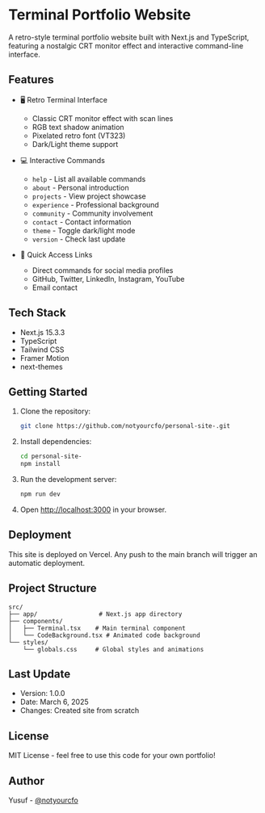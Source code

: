 # Terminal Portfolio Website

A retro-style terminal portfolio website built with Next.js and TypeScript, featuring a nostalgic CRT monitor effect and interactive command-line interface.

## Features

- 🖥️ Retro Terminal Interface
  - Classic CRT monitor effect with scan lines
  - RGB text shadow animation
  - Pixelated retro font (VT323)
  - Dark/Light theme support

- 💻 Interactive Commands
  - `help` - List all available commands
  - `about` - Personal introduction
  - `projects` - View project showcase
  - `experience` - Professional background
  - `community` - Community involvement
  - `contact` - Contact information
  - `theme` - Toggle dark/light mode
  - `version` - Check last update

- 🔗 Quick Access Links
  - Direct commands for social media profiles
  - GitHub, Twitter, LinkedIn, Instagram, YouTube
  - Email contact

## Tech Stack

- Next.js 15.3.3
- TypeScript
- Tailwind CSS
- Framer Motion
- next-themes

## Getting Started

1. Clone the repository:
   ```bash
   git clone https://github.com/notyourcfo/personal-site-.git
   ```

2. Install dependencies:
   ```bash
   cd personal-site-
   npm install
   ```

3. Run the development server:
   ```bash
   npm run dev
   ```

4. Open [http://localhost:3000](http://localhost:3000) in your browser.

## Deployment

This site is deployed on Vercel. Any push to the main branch will trigger an automatic deployment.

## Project Structure

```
src/
├── app/                 # Next.js app directory
├── components/         
│   ├── Terminal.tsx    # Main terminal component
│   └── CodeBackground.tsx # Animated code background
└── styles/
    └── globals.css     # Global styles and animations
```

## Last Update

- Version: 1.0.0
- Date: March 6, 2025
- Changes: Created site from scratch

## License

MIT License - feel free to use this code for your own portfolio!

## Author

Yusuf - [@notyourcfo](https://twitter.com/notyourcfo)
